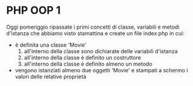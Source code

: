 # PHP OOP 1

Oggi pomeriggio ripassate i primi concetti di classe, variabili e metodi d'istanza che abbiamo visto stamattina e create un file index.php in cui:
 - è definita una classe 'Movie'
   1. all'interno della classe sono dichiarate delle variabili d'istanza
   2. all'interno della classe è definito un costruttore
   3. all'interno della classe è definito almeno un metodo
- vengono istanziati almeno due oggetti 'Movie' e stampati a schermo i valori delle relative proprietà
